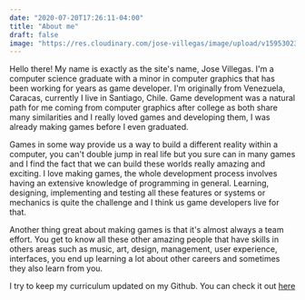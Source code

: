```yaml
---
date: "2020-07-20T17:26:11-04:00"
title: "About me"
draft: false
image: "https://res.cloudinary.com/jose-villegas/image/upload/v1595302391/WebPage/5597872486_43af8e948b_o.jpg"
---
```


Hello there! My name is exactly as the site's name, Jose Villegas. I'm a computer science graduate with a minor in computer graphics that has been working for years as game developer. I'm originally from Venezuela, Caracas, currently I live in Santiago, Chile. Game development was a natural path for me coming from computer graphics after college as both share many similarities and I really loved games and developing them, I was already making games before I even graduated.

Games in some way provide us a way to build a different reality within a computer, you can't double jump in real life but you sure can in many games and I find the fact that we can build these worlds really amazing and exciting. I love making games, the whole development process involves having an extensive knowledge of programming in general. Learning, designing, implementing and testing all these features or systems or mechanics is quite the challenge and I think us game developers live for that. 

Another thing great about making games is that it's almost always a team effort. You get to know all these other amazing people that have skills in others areas such as music, art, design, management, user experience, interfaces, you end up learning a lot about other careers and sometimes they also learn from you.

I try to keep my curriculum updated on my Github. You can check it out [here](https://github.com/jose-villegas/cv-english/blob/master/main.pdf)
